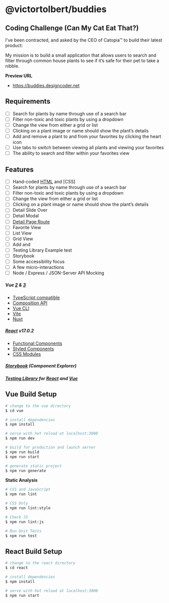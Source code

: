 # @victortolbert/buddies

## Coding Challenge (Can My Cat Eat That?)

I've been contracted, and asked by the CEO of Catopia&trade; to build their latest product:

My mission is to build a small application that allows users to search and filter through common house plants to see if it’s safe for their pet to take a nibble.

**Preview URL**

- <https://buddies.designcoder.net>

## Requirements

- [ ] Search for plants by name through use of a search bar
- [ ] Filter non-toxic and toxic plants by using a dropdown
- [ ] Change the view from either a grid or list
- [ ] Clicking on a plant image or name should show the plant’s details
- [ ] Add and remove a plant to and from your favorites by clicking the heart icon
- [ ] Use tabs to switch between viewing all plants and viewing your favorites
- [ ] The ability to search and filter within your favorites view

## Features

- [ ] Hand-coded [HTML]() and [CSS]
- [ ] Search for plants by name through use of a search bar
- [ ] Filter non-toxic and toxic plants by using a dropdown
- [ ] Change the view from either a grid or list
- [ ] Clicking on a plant image or name should show the plant’s details
- [ ] Detail Slide Over
- [ ] Detail Modal
- [ ] [Detail Page Route](/plants/1)
- [ ] Favorite View
- [ ] List View
- [ ] Grid View
- [ ] Add and
- [ ] Testing Library Example test
- [ ] Storybook
- [ ] Some accessibility focus
- [ ] A few micro-interactions
- [ ] Node / Express / JSON-Server API Mocking

##### Vue [2](https://vuejs.org/) & [3](https://v3.vuejs.org/)

- [TypeScript compatible](https://www.typescriptlang.org/)
- [Composition API](https://v3.vuejs.org/guide/composition-api-introduction.html)
- [Vue CLI](https://cli.vuejs.org/)
- [Vite](https://vitejs.dev/)
- [Nuxt](https://nuxtjs.org/)

##### [React](https://reactjs.org/) v17.0.2

- [Functional Components](https://reactjs.org/docs/components-and-props.html)
- [Styled Components](https://styled-components.com/docs/basics#getting-started)
- [CSS Modules](https://github.com/css-modules/css-modules#readme)

##### [Storybook](https://api.victortolbert.com) (Component Explorer)

##### [Testing Library]() for [React]() and [Vue]()

## Vue Build Setup

```bash
# change to the vue directory
$ cd vue

# install dependencies
$ npm install

# serve with hot reload at localhost:3000
$ npm run dev

# build for production and launch server
$ npm run build
$ npm run start

# generate static project
$ npm run generate
```

**Static Analysis**

```bash
# CSS and JavaScript
$ npm run lint

# CSS Only
$ npm run lint:style

# Check JS
$ npm run lint:js

# Run Unit Tests
$ npm run test
```

## React Build Setup

```bash
# change to the react directory
$ cd react

# install dependencies
$ npm install

# serve with hot reload at localhost:3000
$ npm run start
```
